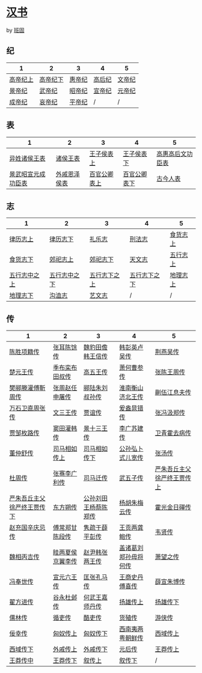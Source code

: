 # [汉书](http://so.gushiwen.org/guwen/book_40.aspx)

by [班固](http://so.gushiwen.org/author_398.aspx)

## 纪

| 1               | 2               | 3             | 4             | 5             |
| --------------- | --------------- | ------------- | ------------- | ------------- |
| [高帝纪上](高帝纪上.md) | [高帝纪下](高帝纪下.md) | [惠帝纪](惠帝纪.md) | [高后纪](高后纪.md) | [文帝纪](文帝纪.md) |
| [景帝纪](景帝纪.md)   | [武帝纪](武帝纪.md)   | [昭帝纪](昭帝纪.md) | [宣帝纪](宣帝纪.md) | [元帝纪](元帝纪.md) |
| [成帝纪](成帝纪.md)   | [哀帝纪](哀帝纪.md)   | [平帝纪](平帝纪.md) | /             | /             |

## 表

| 1                         | 2                   | 3                   | 4                   | 5                       |
| ------------------------- | ------------------- | ------------------- | ------------------- | ----------------------- |
| [异姓诸侯王表](异姓诸侯王表.md)       | [诸侯王表](诸侯王表.md)     | [王子侯表上](王子侯表上.md)   | [王子侯表下](王子侯表下.md)   | [高惠高后文功臣表](高惠高后文功臣表.md) |
| [景武昭宣元成功臣表](景武昭宣元成功臣表.md) | [外戚恩泽侯表](外戚恩泽侯表.md) | [百官公卿表上](百官公卿表上.md) | [百官公卿表下](百官公卿表下.md) | [古今人表](古今人表.md)         |


## 志

| 1                   | 2                   | 3                   | 4                   | 5               |
| ------------------- | ------------------- | ------------------- | ------------------- | --------------- |
| [律历志上](律历志上.md)     | [律历志下](律历志下.md)     | [礼乐志](礼乐志.md)       | [刑法志](刑法志.md)       | [食货志上](食货志上.md) |
| [食货志下](食货志下.md)     | [郊祀志上](郊祀志上.md)     | [郊祀志下](郊祀志下.md)     | [天文志](天文志.md)       | [五行志上](五行志上.md) |
| [五行志中之上](五行志中之上.md) | [五行志中之下](五行志中之下.md) | [五行志下之上](五行志下之上.md) | [五行志下之下](五行志下之下.md) | [地理志上](地理志上.md) |
| [地理志下](地理志下.md)     | [沟洫志](沟洫志.md)       | [艺文志](艺文志.md)       | /                   | /               |

## 传

| 1                                 | 2                       | 3                           | 4                           | 5                                 |
| --------------------------------- | ----------------------- | --------------------------- | --------------------------- | --------------------------------- |
| [陈胜项籍传](陈胜项籍传.md)                 | [张耳陈馀传](张耳陈馀传.md)       | [魏豹田儋韩王信传](魏豹田儋韩王信传.md)     | [韩彭英卢吴传](韩彭英卢吴传.md)         | [荆燕吴传](荆燕吴传.md)                   |
| [楚元王传](楚元王传.md)                   | [季布栾布田叔传](季布栾布田叔传.md)   | [高五王传](高五王传.md)             | [萧何曹参传](萧何曹参传.md)           | [张陈王周传](张陈王周传.md)                 |
| [樊郦滕灌傅靳周传](樊郦滕灌傅靳周传.md)           | [张周赵任申屠传](张周赵任申屠传.md)   | [郦陆朱刘叔孙传](郦陆朱刘叔孙传.md)       | [淮南衡山济北王传](淮南衡山济北王传.md)     | [蒯伍江息夫传](蒯伍江息夫传.md)               |
| [万石卫直周张传](万石卫直周张传.md)             | [文三王传](文三王传.md)         | [贾谊传](贾谊传.md)               | [爰盎晁错传](爰盎晁错传.md)           | [张冯汲郑传](张冯汲郑传.md)                 |
| [贾邹枚路传](贾邹枚路传.md)                 | [窦田灌韩传](窦田灌韩传.md)       | [景十三王传](景十三王传.md)           | [李广苏建传](李广苏建传.md)           | [卫青霍去病传](卫青霍去病传.md)               |
| [董仲舒传](董仲舒传.md)                   | [司马相如传上](司马相如传上.md)     | [司马相如传下](司马相如传下.md)         | [公孙弘卜式儿宽传](公孙弘卜式儿宽传.md)     | [张汤传](张汤传.md)                     |
| [杜周传](杜周传.md)                     | [张骞李广利传](张骞李广利传.md)     | [司马迁传](司马迁传.md)             | [武五子传](武五子传.md)             | [严朱吾丘主父徐严终王贾传上](严朱吾丘主父徐严终王贾传上.md) |
| [严朱吾丘主父徐严终王贾传下](严朱吾丘主父徐严终王贾传下.md) | [东方朔传](东方朔传.md)         | [公孙刘田王杨蔡陈郑传](公孙刘田王杨蔡陈郑传.md) | [杨胡朱梅云传](杨胡朱梅云传.md)         | [霍光金日磾传](霍光金日磾传.md)               |
| [赵充国辛庆忌传](赵充国辛庆忌传.md)             | [傅常郑甘陈段传](傅常郑甘陈段传.md)   | [隽疏于薛平彭传](隽疏于薛平彭传.md)       | [王贡两龚鲍传](王贡两龚鲍传.md)         | [韦贤传](韦贤传.md)                     |
| [魏相丙吉传](魏相丙吉传.md)                 | [眭两夏侯京翼李传](眭两夏侯京翼李传.md) | [赵尹韩张两王传](赵尹韩张两王传.md)       | [盖诸葛刘郑孙毋将何传](盖诸葛刘郑孙毋将何传.md) | [萧望之传](萧望之传.md)                   |
| [冯奉世传](冯奉世传.md)                   | [宣元六王传](宣元六王传.md)       | [匡张孔马传](匡张孔马传.md)           | [王商史丹傅喜传](王商史丹傅喜传.md)       | [薛宣朱博传](薛宣朱博传.md)                 |
| [翟方进传](翟方进传.md)                   | [谷永杜邺传](谷永杜邺传.md)       | [何武王嘉师丹传](何武王嘉师丹传.md)       | [扬雄传上](扬雄传上.md)             | [扬雄传下](扬雄传下.md)                   |
| [儒林传](儒林传.md)                     | [循吏传](循吏传.md)           | [酷吏传](酷吏传.md)               | [货殖传](货殖传.md)               | [游侠传](游侠传.md)                     |
| [佞幸传](佞幸传.md)                     | [匈奴传上](匈奴传上.md)         | [匈奴传下](匈奴传下.md)             | [西南夷两粤朝鲜传](西南夷两粤朝鲜传.md)     | [西域传上](西域传上.md)                   |
| [西域传下](西域传下.md)                   | [外戚传上](外戚传上.md)         | [外戚传下](外戚传下.md)             | [元后传](元后传.md)               | [王莽传上](王莽传上.md)                   |
| [王莽传中](王莽传中.md)                   | [王莽传下](王莽传下.md)         | [叙传上](叙传上.md)               | [叙传下](叙传下.md)               | /                                 |